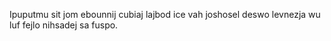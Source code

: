 Ipuputmu sit jom ebounnij cubiaj lajbod ice vah joshosel deswo levnezja wu luf fejlo nihsadej sa fuspo.